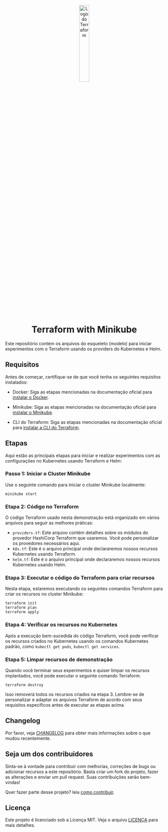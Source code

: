 <div align="center">

 <img src="https://www.turbogeek.co.uk/wp-content/uploads/2023/02/Terraform-1329545833434920628.png" alt="Logo do Terraform" width="25%" />

 
 # Terraform with Minikube
 
</div>

Este repositório contém os arquivos do esqueleto (modelo) para iniciar experimentos com o Terraform usando os providers do Kubernetes e Helm.

## Requisitos

Antes de começar, certifique-se de que você tenha os seguintes requisitos instalados:

- Docker: Siga as etapas mencionadas na documentação oficial para [instalar o Docker](https://docs.docker.com/get-docker/).

- Minikube: Siga as etapas mencionadas na documentação oficial para [instalar o Minikube](https://minikube.sigs.k8s.io/docs/start/).

- CLI do Terraform: Siga as etapas mencionadas na documentação oficial para [instalar a CLI do Terraform](https://learn.hashicorp.com/tutorials/terraform/install-cli).

## Etapas

Aqui estão as principais etapas para iniciar e realizar experimentos com as configurações no Kubernetes usando Terraform e Helm:

### Passo 1: Iniciar o Cluster Minikube

Use o seguinte comando para iniciar o cluster Minikube localmente:

```shell
minikube start
```

### Etapa 2: Código no Terraform

O código Terraform usado nesta demonstração está organizado em vários arquivos para seguir as melhores práticas:

- `providers.tf`: Este arquivo contém detalhes sobre os módulos do provedor HashiCorp Terraform que usaremos. Você pode personalizar os provedores necessários aqui.
- `k8s.tf`: Este é o arquivo principal onde declararemos nossos recursos Kubernetes usando Terraform.
- `helm.tf`: Este é o arquivo principal onde declararemos nossos recursos Kubernetes usando Helm.

### Etapa 3: Executar o código do Terraform para criar recursos

Nesta etapa, estaremos executando os seguintes comandos Terraform para criar os recursos no cluster Minikube:

```shell
terraform init
terraform plan
terraform apply
```

### Etapa 4: Verificar os recursos no Kubernetes

Após a execução bem-sucedida do código Terraform, você pode verificar os recursos criados no Kubernetes usando os comandos Kubernetes padrão, como `kubectl get pods`, `kubectl get services`.

### Etapa 5: Limpar recursos de demonstração

Quando você terminar seus experimentos e quiser limpar os recursos implantados, você pode executar o seguinte comando Terraform:

```shell
terraform destroy
```

Isso removerá todos os recursos criados na etapa 3. Lembre-se de personalizar e adaptar os arquivos Terraform de acordo com seus requisitos específicos antes de executar as etapas acima.

## Changelog

Por favor, veja [CHANGELOG](CHANGELOG.md) para obter mais informações sobre o que mudou recentemente.

## Seja um dos contribuidores

Sinta-se à vontade para contribuir com melhorias, correções de bugs ou adicionar recursos a este repositório. Basta criar um fork do projeto, fazer as alterações e enviar um pull request. Suas contribuições serão bem-vindas!

Quer fazer parte desse projeto? leia [como contribuir](CONTRIBUTING.md).

## Licença

Este projeto é licenciado sob a Licença MIT. Veja o arquivo [LICENÇA](LICENSE) para mais detalhes.